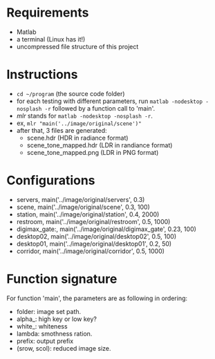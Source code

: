 # Requirements

* Matlab
* a terminal (Linux has it!)
* uncompressed file structure of this project

# Instructions

* `cd ~/program` (the source code folder)
* for each testing with different parameters, run `matlab -nodesktop -nosplash -r` followed by a function call to 'main'.
* *mlr* stands for `matlab -nodesktop -nosplash -r`.
* ex, `mlr "main('../image/original/scene')"`
* after that, 3 files are generated:
  * scene.hdr (HDR in radiance format)
  * scene_tone_mapped.hdr (LDR in randiance format)
  * scene_tone_mapped.png (LDR in PNG format)

# Configurations

* servers, main('../image/original/servers', 0.3)
* scene, main('../image/original/scene', 0.3, 100)
* station, main('../image/original/station', 0.4, 2000)
* restroom, main('../image/original/restroom', 0.5, 1000)
* digimax_gate:, main('../image/original/digimax_gate', 0.23, 100)
* desktop02, main('../image/original/desktop02', 0.5, 100)
* desktop01, main('../image/original/desktop01', 0.2, 50)
* corridor, main('../image/original/corridor', 0.5, 1000)

# Function signature

For function 'main', the parameters are as following in ordering:

* folder: image set path.
* alpha_: high key or low key?
* white_: whiteness
* lambda: smothness ration.
* prefix: output prefix
* (srow, scol): reduced image size.
